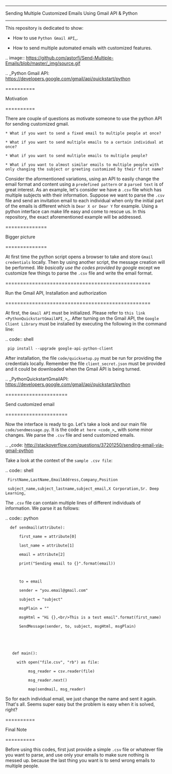 
**********************************************************
Sending Multiple Customized Emails Using Gmail API & Python 
**********************************************************

This repository is dedicated to show:

   - How to use `Python Gmail API`_.
   - How to send multiple automated emails with customized features.

.. image:: https://github.com/astorfi/Send-Multiple-Emails/blob/master/_img/source.gif
      

.. _Python Gmail API: https://developers.google.com/gmail/api/quickstart/python

==========
Motivation 
==========

There are couple of questions as motivate someone to use the python API for sending customized gmail.

    * What if you want to send a fixed email to multiple people at once?
    * What if you want to send multiple emails to a certain individual at once?
    * What if you want to send multiple emails to multiple people?
    * What if you want to almost similar emails to multiple people with only changing the subject or greeting customized by their first name?
    
Consider the aformentioned variations, using an API to easily change the email format and content using a ``predefined pattern`` or a ``parsed text`` is of great interest. As an example, let's consider we have a ``.csv`` file which has multiple subjects with their information. Suppose we want to parse the ``.csv`` file and send an invitation email to each individual when only the initial part of the emails is different which is ``Dear X or Dear Y`` for example. Using a python interface can make life easy and come to rescue us. In this repository, the exact aforementioned example will be addressed.

==============
Bigger picture
==============

At first time the python script opens a browser to take and store ``Gmail credentials`` locally. Then by using another script, the message creation will be performed. *We basically use the codes provided by google* except we customize few things to parse the ``.csv`` file and write the email format.

=================================================
Run the Gmail API, Installation and authorization
=================================================

At first, the ``Gmail API`` must be initialized. Please refer to `this link <PythonQuickstartGmailAPI_>`_. After turning on the Gmail API, the ``Google Client Library`` must be installed by executing the following in the command line:

.. code:: shell 
     
     pip install --upgrade google-api-python-client
     

After installation, the file ``code/quicksetup.py`` must be run for providing the credentials locally. Remember the file ``client_secret.json`` must be provided and it could be downloaded when the Gmail API is being turned.

.. _PythonQuickstartGmailAPI: https://developers.google.com/gmail/api/quickstart/python

=====================
Send customized email
=====================

Now the interface is ready to go. Let's take a look and our main file ``code/sendmessage.py``. It is the code `at here <code_>`_ with some minor changes. We parse the ``.csv`` file and send customized emails.

.. _code: http://stackoverflow.com/questions/37201250/sending-email-via-gmail-python

Take a look at the context of the ``sample .csv file``:

.. code:: shell 
     
     FirstName,LastName,EmailAddress,Company,Position
     subject_name,subject_lastname,subject_email,X Corporation,Sr. Deep Learning,
     
The ``.csv`` file can contain multiple lines of different individuals of information. We parse it as follows:

.. code:: python

      def sendmail(attribute):
          first_name = attribute[0]
          last_name = attribute[1]
          email = attribute[2]
          print("Sending email to {}".format(email))

          to = email
          sender = "you.email@gmail.com"
          subject = "subject"
          msgPlain = ""
          msgHtml = "Hi {},<br/>This is a test email".format(first_name)
          SendMessage(sender, to, subject, msgHtml, msgPlain)


       def main():
         with open("file.csv", "rb") as file:
              msg_reader = csv.reader(file)
              msg_reader.next()
              map(sendmail, msg_reader)

So for each individual email, we just change the name and sent it again. That's all. Seems super easy but the problem is easy when it is solved, right?


==========
Final Note
==========

Before using this codes, first just provide a simple ``.csv`` file or whatever file you want to parse, and use only your emails to make sure nothing is messed up. because the last thing you want is to send wrong emails to multiple people.


